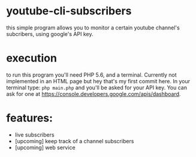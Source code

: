 # youtube-cli-subscribers
this simple program allows you to monitor a certain youtube channel's subcribers, using google's API key. 

# execution
to run this program you'll need PHP 5.6, and a terminal. Currently not implemented in an HTML page but hey that's my first commit here. In your terminal type:
``php main.php``
and you'll be asked for your API key. You can ask for one at https://console.developers.google.com/apis/dashboard.

# features:
- live subscribers
- [upcoming] keep track of a channel subscribers
- [upcoming] web service
